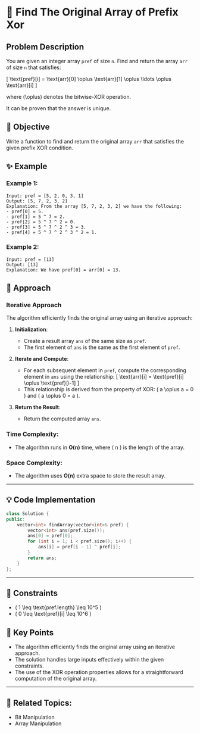 # 🔢 **Find The Original Array of Prefix Xor**

## Problem Description

You are given an integer array `pref` of size `n`. Find and return the array `arr` of size `n` that satisfies:

\[ \text{pref}[i] = \text{arr}[0] \oplus \text{arr}[1] \oplus \ldots \oplus \text{arr}[i] \]

where \(\oplus\) denotes the bitwise-XOR operation.

It can be proven that the answer is unique.

## 🎯 **Objective**

Write a function to find and return the original array `arr` that satisfies the given prefix XOR condition.

## ✨ **Example**

### Example 1:
```plaintext
Input: pref = [5, 2, 0, 3, 1]
Output: [5, 7, 2, 3, 2]
Explanation: From the array [5, 7, 2, 3, 2] we have the following:
- pref[0] = 5.
- pref[1] = 5 ^ 7 = 2.
- pref[2] = 5 ^ 7 ^ 2 = 0.
- pref[3] = 5 ^ 7 ^ 2 ^ 3 = 3.
- pref[4] = 5 ^ 7 ^ 2 ^ 3 ^ 2 = 1.
```

### Example 2:
```plaintext
Input: pref = [13]
Output: [13]
Explanation: We have pref[0] = arr[0] = 13.
```

## 🚀 **Approach**

### **Iterative Approach**

The algorithm efficiently finds the original array using an iterative approach:

1. **Initialization**:
   - Create a result array `ans` of the same size as `pref`.
   - The first element of `ans` is the same as the first element of `pref`.

2. **Iterate and Compute**:
   - For each subsequent element in `pref`, compute the corresponding element in `ans` using the relationship:
     \[
     \text{arr}[i] = \text{pref}[i] \oplus \text{pref}[i-1]
     \]
   - This relationship is derived from the property of XOR: \( a \oplus a = 0 \) and \( a \oplus 0 = a \).

3. **Return the Result**:
   - Return the computed array `ans`.

### **Time Complexity**:
- The algorithm runs in **O(n)** time, where \( n \) is the length of the array.

### **Space Complexity**:
- The algorithm uses **O(n)** extra space to store the result array.

---

## 💡 **Code Implementation**

```cpp
class Solution {
public:
    vector<int> findArray(vector<int>& pref) {
        vector<int> ans(pref.size());
        ans[0] = pref[0];
        for (int i = 1; i < pref.size(); i++) {
            ans[i] = pref[i - 1] ^ pref[i];
        }
        return ans;
    }
};
```

---

## 🔧 **Constraints**

- \( 1 \leq \text{pref.length} \leq 10^5 \)
- \( 0 \leq \text{pref}[i] \leq 10^6 \)

## 🌟 **Key Points**

- The algorithm efficiently finds the original array using an iterative approach.
- The solution handles large inputs effectively within the given constraints.
- The use of the XOR operation properties allows for a straightforward computation of the original array.

---

## 🔗 **Related Topics**:
- Bit Manipulation
- Array Manipulation